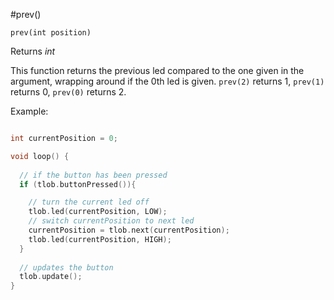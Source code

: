 #prev()

`prev(int position)`

Returns *int*

This function returns the previous led compared to the one given in the argument, wrapping around if the 0th led is given. `prev(2)` returns 1, `prev(1)` returns 0, `prev(0)` returns 2. 

Example:

```cpp

int currentPosition = 0;

void loop() {
  
  // if the button has been pressed
  if (tlob.buttonPressed()){

    // turn the current led off
    tlob.led(currentPosition, LOW);
    // switch currentPosition to next led
    currentPosition = tlob.next(currentPosition);
    tlob.led(currentPosition, HIGH);
  }
  
  // updates the button
  tlob.update();
}
```